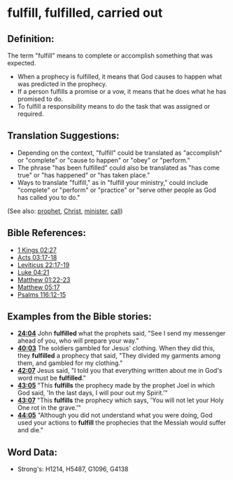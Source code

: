 # fulfill, fulfilled, carried out #

## Definition: ##

The term "fulfill" means to complete or accomplish something that was expected.

* When a prophecy is fulfilled, it means that God causes to happen what was predicted in the prophecy.
* If a person fulfills a promise or a vow, it means that he does what he has promised to do.
* To fulfill a responsibility means to do the task that was assigned or required.

## Translation Suggestions: ##

* Depending on the context, "fulfill" could be translated as "accomplish" or "complete" or "cause to happen" or "obey" or "perform."
* The phrase "has been fulfilled" could also be translated as "has come true" or "has happened" or "has taken place."
* Ways to translate "fulfill," as in "fulfill your ministry," could include "complete" or "perform" or "practice" or "serve other people as God has called you to do."

(See also: [prophet](../kt/prophet.md), [Christ](../kt/christ.md), [minister](../kt/minister.md), [call](../kt/call.md))

## Bible References: ##

* [1 Kings 02:27](rc://en/tn/help/1ki/02/27)
* [Acts 03:17-18](rc://en/tn/help/act/03/17)
* [Leviticus 22:17-19](rc://en/tn/help/lev/22/17)
* [Luke 04:21](rc://en/tn/help/luk/04/21)
* [Matthew 01:22-23](rc://en/tn/help/mat/01/22)
* [Matthew 05:17](rc://en/tn/help/mat/05/17)
* [Psalms 116:12-15](rc://en/tn/help/psa/116/012)

## Examples from the Bible stories: ##

* __[24:04](rc://en/tn/help/obs/24/04)__ John __fulfilled__  what the prophets said, "See I send my messenger ahead of you, who will prepare your way."
* __[40:03](rc://en/tn/help/obs/40/03)__ The soldiers gambled for Jesus' clothing. When they did this, they __fulfilled__  a prophecy that said, "They divided my garments among them, and gambled for my clothing."
* __[42:07](rc://en/tn/help/obs/42/07)__ Jesus said, "I told you that everything written about me in God's word must be __fulfilled__."
* __[43:05](rc://en/tn/help/obs/43/05)__ "This __fulfills__  the prophecy made by the prophet Joel in which God said, 'In the last days, I will pour out my Spirit.'"
* __[43:07](rc://en/tn/help/obs/43/07)__ "This __fulfills__  the prophecy which says, 'You will not let your Holy One rot in the grave.'"
* __[44:05](rc://en/tn/help/obs/44/05)__ "Although you did not understand what you were doing, God used your actions to __fulfill__  the prophecies that the Messiah would suffer and die."


## Word Data: ##

* Strong's: H1214, H5487, G1096, G4138
